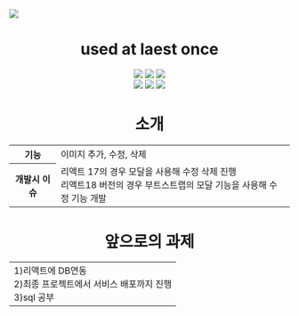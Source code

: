 <div>
   <img src="https://capsule-render.vercel.app/api?type=wave&color=auto&height=300&section=header&text=Raect%20Image_upload&fontSize=90" />
</div>
<div align="center">
   <h1>used at laest once</h1>
   <p>    
  <img src="https://img.shields.io/badge/html5-E34F26?style=for-the-badge&logo=html5&logoColor=white"> 
  <img src="https://img.shields.io/badge/css-1572B6?style=for-the-badge&logo=css3&logoColor=white"> 
  <img src="https://img.shields.io/badge/javascript-F7DF1E?style=for-the-badge&logo=javascript&logoColor=black"> 
  <br>
  
  <img src="https://img.shields.io/badge/react-61DAFB?style=for-the-badge&logo=react&logoColor=black"> 
  <img src="https://img.shields.io/badge/node.js-339933?style=for-the-badge&logo=Node.js&logoColor=white">
  <img src="https://img.shields.io/badge/bootstrap-7952B3?style=for-the-badge&logo=bootstrap&logoColor=white">
  <br>

</div>

<div align="center">
   <h1>소개</h1>
   <table>
      <tr>
         <th>기능</th>
         <td>이미지 추가, 수정, 삭제 </td>
      </tr>
      <tr>
         <th>개발시 이슈</th>
         <td>
            리액트 17의 경우 모달을 사용해 수정 삭제 진행</br>
            리액트18 버전의 경우 부트스트랩의 모달 기능을 사용해 수정 기능 개발
         </td>         
      </tr>
   </table>
</div>


<div align="center">
   <h1>앞으로의 과제</h1>
   <table>
      <tr>
         <td>
            1)리액트에 DB연동</br>
            2)최종 프로젝트에서 서비스 배포까지 진행</br>
            3)sql 공부
         </td>    
      </tr>

        

   </table>
</div>
